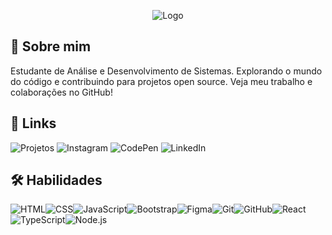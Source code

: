 <p align="center"><img src="https://i.imgur.com/xKdGO01.png" alt="Logo"></p>

## 🚀 Sobre mim
Estudante de Análise e Desenvolvimento de Sistemas. Explorando o mundo do código e contribuindo para projetos open source. Veja meu trabalho e colaborações no GitHub!

## 🔗 Links
<p align="left">
  <a href="https://www.lcspane.com" target="_blank" style="text-decoration: none;"><img src="https://img.shields.io/badge/Projetos-090909?style=flat&logo=github&logoColor=white" alt="Projetos"></a>
  <a href="https://www.instagram.com/lcspane" target="_blank" style="text-decoration: none;"><img src="https://img.shields.io/badge/Instagram-090909?style=flat&logo=instagram&logoColor=white" alt="Instagram"></a>
  <a href="https://www.x.com/lcspane" target="_blank" style="text-decoration: none;"><img src="https://img.shields.io/badge/Twitter-090909?style=flat&logo=x&logoColor=white" alt="CodePen"></a>
  <a href="https://www.linkedin.com/in/lcspane/" target="_blank" style="text-decoration: none;"><img src="https://img.shields.io/badge/LinkedIn-090909?style=flat&logo=linkedin&logoColor=white" alt="LinkedIn"></a>
</p>

## 🛠 Habilidades
<p align="left" style="display: flex; flex-wrap: wrap;">
  <img src="https://img.shields.io/badge/HTML-E34F26?style=flat&logo=html5&logoColor=white" alt="HTML">
  <img src="https://img.shields.io/badge/CSS-1572B6?style=flat&logo=css3&logoColor=white" alt="CSS">
  <img src="https://img.shields.io/badge/JavaScript-F7DF1E?style=flat&logo=javascript&logoColor=white" alt="JavaScript">
  <img src="https://img.shields.io/badge/Bootstrap-563D7C?style=flat&logo=bootstrap&logoColor=white" alt="Bootstrap">
  <img src="https://img.shields.io/badge/Figma-F24E1E?style=flat&logo=figma&logoColor=white" alt="Figma">
  <img src="https://img.shields.io/badge/Git-F05032?style=flat&logo=git&logoColor=white" alt="Git">
  <img src="https://img.shields.io/badge/GitHub-181717?style=flat&logo=github&logoColor=white" alt="GitHub">
  <img src="https://img.shields.io/badge/React-61DAFB?style=flat&logo=react&logoColor=white" alt="React">
  <img src="https://img.shields.io/badge/TypeScript-3178C6?style=flat&logo=typescript&logoColor=white" alt="TypeScript">
  <img src="https://img.shields.io/badge/Node.js-43853D?style=flat&logo=node.js&logoColor=white" alt="Node.js">
</p>

